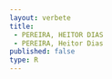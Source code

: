 ```yaml
---
layout: verbete
title:
 - PEREIRA, HEITOR DIAS
 - PEREIRA, Heitor Dias
published: false
type: R
---
```


